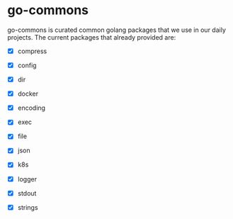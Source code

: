 # go-commons

go-commons is curated common golang packages that we use in our daily projects.
The current packages that already provided are:
- [x] compress
- [x] config
- [x] dir
- [x] docker
- [x] encoding
- [x] exec
- [x] file
- [x] json
- [x] k8s
- [x] logger
- [x] stdout
- [x] strings

    
